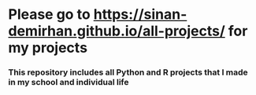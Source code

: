 # Please go to https://sinan-demirhan.github.io/all-projects/ for my projects

### This repository includes all Python and R projects that I made in my school and individual life
